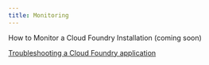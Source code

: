 ```yaml
---
title: Monitoring
---
```


How to Monitor a Cloud Foundry Installation (coming soon)

[Troubleshooting a Cloud Foundry application](troubleshooting-apps.html)


